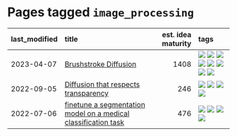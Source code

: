 # Pages tagged `image_processing`

|last_modified|title|est. idea maturity|tags
|:---|:---|---:|:---|
|2023-04-07|[Brushstroke Diffusion](../brushstroke-diffusion.md)|1408|[![](https://img.shields.io/badge/tag-artisticstyletransfer-d7de4b)](../tags/artisticstyletransfer.md) [![](https://img.shields.io/badge/tag-creativity-e54ba1)](../tags/creativity.md) [![](https://img.shields.io/badge/tag-deepgenerativemodeling-426a5f)](../tags/deepgenerativemodeling.md) [![](https://img.shields.io/badge/tag-experimental-e839f4)](../tags/experimental.md) [![](https://img.shields.io/badge/tag-image_processing-e3b2c7)](../tags/image_processing.md) [![](https://img.shields.io/badge/tag-modeltraining-dafbc7)](../tags/modeltraining.md) [![](https://img.shields.io/badge/tag-painting-7064e0)](../tags/painting.md) [![](https://img.shields.io/badge/tag-wip-abf295)](../tags/wip.md)|
|2022-09-05|[Diffusion that respects transparency](../diffusion-that-respects-transparency.md)|246|[![](https://img.shields.io/badge/tag-completed-c92725)](../tags/completed.md) [![](https://img.shields.io/badge/tag-diffusion-82f36e)](../tags/diffusion.md) [![](https://img.shields.io/badge/tag-image_processing-e3b2c7)](../tags/image_processing.md) [![](https://img.shields.io/badge/tag-transparency-ac8815)](../tags/transparency.md)|
|2022-07-06|[finetune a segmentation model on a medical classification task](../finetune_a_segmentation_model_on_a_medical_classification_task.md)|476|[![](https://img.shields.io/badge/tag-experimental-e839f4)](../tags/experimental.md) [![](https://img.shields.io/badge/tag-image_processing-e3b2c7)](../tags/image_processing.md) [![](https://img.shields.io/badge/tag-medical_image_analysis-db71cb)](../tags/medical_image_analysis.md) [![](https://img.shields.io/badge/tag-tooling-1743a)](../tags/tooling.md)|